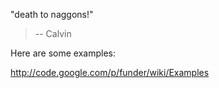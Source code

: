 "death to naggons!"
> -- Calvin

Here are some examples:

http://code.google.com/p/funder/wiki/Examples